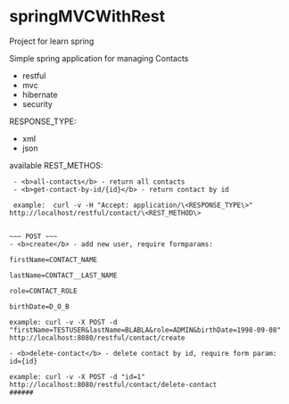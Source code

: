springMVCWithRest
=================

Project for learn spring

Simple spring application for managing Contacts

- restful
- mvc
- hibernate
- security

 RESPONSE_TYPE:
 - xml
 - json
 
 available REST_METHOS:

~~~ GET ~~~
 - <b>all-contacts</b> - return all contacts
 - <b>get-contact-by-id/{id}</b> - return contact by id
 
 example:  curl -v -H "Accept: application/\<RESPONSE_TYPE\>" http://localhost/restful/contact/\<REST_METHOD\> 
 
 
~~~ POST ~~~
- <b>create</b> - add new user, require formparams:

firstName=CONTACT_NAME

lastName=CONTACT__LAST_NAME

role=CONTACT_ROLE

birthDate=D_O_B

example: curl -v -X POST -d "firstName=TESTUSER&lastName=BLABLA&role=ADMIN&birthDate=1998-09-08" http://localhost:8080/restful/contact/create

- <b>delete-contact</b> - delete contact by id, require form param:
id={id}

example: curl -v -X POST -d "id=1" http://localhost:8080/restful/contact/delete-contact
######
